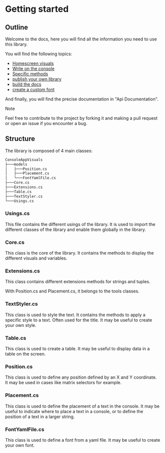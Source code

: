 # Getting started

## Outline

Welcome to the docs, here you will find all the information you need to use this library.

You will find the following topics:

- [Homescreen visuals](homescreen.md)
- [Write on the console](write.md)
- [Specific methods](specific.md)
- [publish your own library](publish.md)
- [build the docs](docs.md)
- [create a custom font](font.md)

And finally, you will find the precise documentation in "Api Documentation".

> [!NOTE]
> Feel free to contribute to the project by forking it and making a pull request or open an issue if you encounter a bug.

## Structure

The library is composed of 4 main classes:

```bash
ConsoleAppVisuals
├───models
│   ├───Position.cs
│   ├───Placement.cs
│   └───FontYamlFile.cs
├───Core.cs
├───Extensions.cs
├───Table.cs
├───TextStyler.cs
└───Usings.cs
```

### Usings.cs

This file contains the different usings of the library. It is used to import the different classes of the library and enable them globally in the library.

### Core.cs

This class is the core of the library. It contains the methods to display the different visuals and variables.

### Extensions.cs

This class contains different extensions methods for strings and tuples.

With Position.cs and Placement.cs, it belongs to the tools classes.

### TextStyler.cs

This class is used to style the text. It contains the methods to apply a specific style to a text. Often used for the title. It may be useful to create your own style.

### Table.cs

This class is used to create a table. It may be useful to display data in a table on the screen.

### Position.cs

This class is used to define any position defined by an X and Y coordinate. It may be used in cases like matrix selectors for example.

### Placement.cs

This class is used to define the placement of a text in the console. It may be useful to indicate where to place a text in a console, or to define the position of a text in a larger string.

### FontYamlFile.cs

This class is used to define a font from a yaml file. It may be useful to create your own font.
